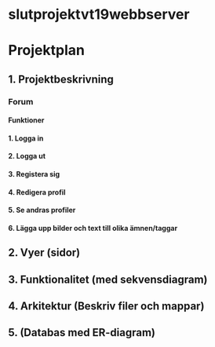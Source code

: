 # slutprojektvt19webbserver

# Projektplan

## 1. Projektbeskrivning
### Forum
#### Funktioner
#### 1. Logga in
#### 2. Logga ut
#### 3. Registera sig
#### 4. Redigera profil
#### 5. Se andras profiler
#### 6. Lägga upp bilder och text till olika ämnen/taggar
## 2. Vyer (sidor)
## 3. Funktionalitet (med sekvensdiagram)
## 4. Arkitektur (Beskriv filer och mappar)
## 5. (Databas med ER-diagram)

